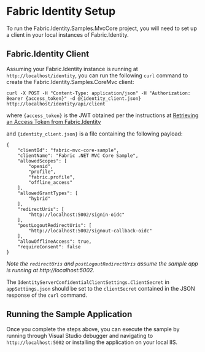 ﻿# Fabric Identity Setup
To run the Fabric.Identity.Samples.MvcCore project, you will need to set up a client in your local instances of Fabric.Identity.

## Fabric.Identity Client
Assuming your Fabric.Identity instance is running at `http://localhost/identity`, you can run the following `curl` command to create the Fabric.Identity.Samples.CoreMvc client:

`curl -X POST -H "Content-Type: application/json" -H "Authorization: Bearer {access_token}" -d @{identity_client.json} http://localhost/identity/api/client`

where `{access_token}` is the JWT obtained per the instructions at [Retrieving an Access Token from Fabric.Identity](https://github.com/HealthCatalyst/Fabric.Identity/wiki/Retrieving-an-Access-Token-from-Fabric.Identity)

and `{identity_client.json}` is a file containing the following payload:

```
{
    "clientId": "fabric-mvc-core-sample",
    "clientName": "Fabric .NET MVC Core Sample",
    "allowedScopes": [
        "openid",
        "profile",
        "fabric.profile",
        "offline_access"
    ],
    "allowedGrantTypes": [
        "hybrid"
    ],
    "redirectUris": [
        "http://localhost:5002/signin-oidc"
    ],
    "postLogoutRedirectUris": [
        "http://localhost:5002/signout-callback-oidc"
    ],
    "allowOfflineAccess": true,
    "requireConsent": false
}
```

_Note the `redirectUris` and `postLogoutRedirectUris` assume the sample app is running at http://localhost:5002._

The `IdentityServerConfidentialClientSettings.ClientSecret` in `appSettings.json` should be set to the `clientSecret` contained in the JSON response of the `curl` command.

## Running the Sample Application
Once you complete the steps above, you can execute the sample by running through Visual Studio debugger and navigating to `http://localhost:5002` or installing the application on your local IIS.